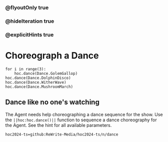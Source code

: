 ### @flyoutOnly true
### @hideIteration true
### @explicitHints true

# Choreograph a Dance

```python-template
for i in range(3):
    hoc.dance(Dance.GolemGallop)
hoc.dance(Dance.DolphinDisco)
hoc.dance(Dance.WitherWave)
hoc.dance(Dance.MushroomMarch)
```

## Dance like no one's watching
The Agent needs help choreographing a dance sequence for the show. Use the ``||hoc:hoc.dance()||`` function to sequence a dance choreography for the Agent. See the hint for all available parameters.


```package
hoc2024-ts=github:ReWrite-Media/hoc2024-ts/n/dance
```